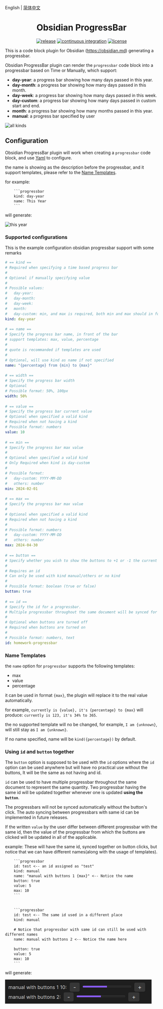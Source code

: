 English | [简体中文](./README.zh-CN.md)

<h1 align="center">Obsidian ProgressBar</h1>

<p align=center>
<a href="https://github.com/zwpaper/obsidian-progressbar/releases/latest"><img src="https://img.shields.io/github/v/release/zwpaper/obsidian-progressbar" alt="release" /></a>
<a href="https://github.com/zwpaper/obsidian-progressbar/actions/workflows/ci.yml"><img alt="continuous integration" src="https://github.com/zwpaper/obsidian-progressbar/actions/workflows/ci.yml/badge.svg"></a>
<a href="https://opensource.org/licenses/Apache-2.0">
<img src="https://img.shields.io/badge/License-Apache%202.0-blue.svg" alt="license" />
</a>
</p>

This is a code block plugin for Obsidian (https://obsidian.md) generating a progressbar.

Obsidian ProgressBar plugin can render the `progressbar` code block
into a progressbar based on Time or Manually,
which support:
- **day-year**: a progress bar showing how many days passed in this year.
- **day-month**: a progress bar showing how many days passed in this month.
- **day-week**: a progress bar showing how many days passed in this week.
- **day-custom**: a progress bar showing how many days passed in custom start and end.
- **month**: a progress bar showing how many months passed in this year.
- **manual**: a progress bar specified by user

![all kinds](./images/all-kinds.jpg)

## Configuration

Obsidian ProgressBar plugin will work when creating a `progressbar` code block,
and use [Yaml](https://yaml.org/) to configure.

the name is showing as the description before the progressbar,
and it support templates, please refer to the [Name Templates](#name-templates).

for example:

```
    ```progressbar
    kind: day-year
    name: This Year
    ```
```

will generate:

![this year](./images/this-year.jpg)

### Supported configurations

This is the example configuration obsidian progressbar support with some remarks

``` yaml
# == kind ==
# Required when specifying a time based progress bar
#
# Optional if manually specifying value
#
# Possible values:
#   day-year:
#   day-month:
#   day-week:
#   month:
#   day-custom: min, and max is required, both min and max should in format: YYYY-MM-DD
kind: day-year

# == name ==
# Specify the progress bar name, in front of the bar
# support templates: max, value, percentage
#
# quote is recommanded if templates are used
#
# Optional, will use kind as name if not specified
name: "{percentage} from {min} to {max}"

# == width ==
# Specify the progress bar width
# Optional
# Possible format: 50%, 100px
width: 50%

# == value ==
# Specify the progress bar current value
# Optional when specified a valid kind
# Required when not having a kind
# Possible format: numbers
value: 10

# == min ==
# Specify the progress bar max value
#
# Optional when specified a valid kind
# Only Required when kind is day-custom
#
# Possible format:
#   day-custom: YYYY-MM-DD
#   others: number
min: 2024-02-01

# == max ==
# Specify the progress bar max value
#
# Optional when specified a valid kind
# Required when not having a kind
#
# Possible format: numbers
#   day-custom: YYYY-MM-DD
#   others: number
max: 2024-04-30

# == button ==
# Specify whether you wish to show the buttons to +1 or -1 the current value
#
# Requires an id
# Can only be used with kind manual/others or no kind
#
# Possible format: boolean (true or false)
button: true

# == id ==
# Specify the id for a progressbar. 
# Multiple progressbar throughout the same document will be synced for buttons
#
# Optional when buttons are turned off
# Required when buttons are turned on
#
# Possible format: numbers, text
id: homework-progressbar
```


### Name Templates

the `name` option for `progressbar` supports the following templates:
- max
- value
- percentage

it can be used in format `{max}`,
the plugin will replace it to the real value automatically.

for example, `currently is {value}, it's {percentage} to {max}`
will produce: `currently is 123, it's 34% to 365`.

the no supported template will no be changed, for example, `I am {unknown}`,
will still stay as `I am {unknown}`.

If no name specified, name will be `kind({percentage})` by default.

### Using `id` and `button` together
The `button` option is supposed to be used with the `id` options where the `id` option can be used anywhere but will have no practical use without the buttons, It will be the same as not having and id.

`id` can be used to have multiple progressbar throughout the same document to represent the same quantity. Two progressbar having the same id will be updated together whenever one is updated **using the `button`**.

The progressbars will not be synced automatically without the button's click. The auto syncing between progressbars with same id can be implemented in future releases.

If the written `value` by the user differ between different progressbar with the same id, then the value of the progressbar from which the buttons are clicked will be updated in all of the applicable.

example:
These will have the same id, synced together on button clicks, but notice that we can have different names(along with the usage of templates).
```
    ```progressbar
    id: test <-- an id assigned as "test"
    kind: manual
    name: "manual with buttons 1 {max}" <-- Notice the name
    button: true
    value: 5
    max: 10
    ```


    ```progressbar
    id: test <-- The same id used in a different place
    kind: manual
    
    # Notice that progressbar with same id can still be used with different names
    name: manual with buttons 2 <-- Notice the name here

    button: true
    value: 5
    max: 10
    ```
```
will generate:

![alt text](./images/Manual%20with%20buttons.png)